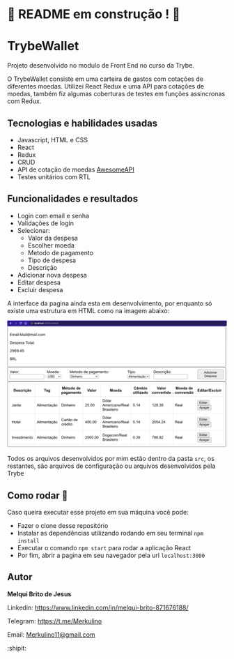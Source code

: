 
# 🚧 README em construção ! 🚧

# TrybeWallet

Projeto desenvolvido no modulo de Front End no curso da Trybe.

O TrybeWallet consiste em uma carteira de gastos com cotações de diferentes moedas. Utilizei React Redux e uma API para cotações de moedas, também fiz algumas coberturas de testes em funções assincronas com Redux.
## Tecnologias e habilidades usadas

 - Javascript, HTML e CSS
 - React
 - Redux 
 - CRUD
 - API de cotação de moedas [AwesomeAPI](https://docs.awesomeapi.com.br/)
 - Testes unitários com RTL
## Funcionalidades e resultados

- Login com email e senha
- Validações de login
- Selecionar: 
    - Valor da despesa
    - Escolher moeda
    - Metodo de pagamento
    - Tipo de despesa
    - Descrição 
- Adicionar nova despesa
- Editar despesa
- Excluir despesa

A interface da pagina ainda esta em desenvolvimento, por enquanto só existe uma estrutura em HTML como na imagem abaixo: 

![image preview](./src/imgs/firstpageexemple.png)

Todos os arquivos desenvolvidos por mim estão dentro da pasta `src`, os restantes, são arquivos de configuração ou arquivos desenvolvidos pela Trybe
## Como rodar 🚀

Caso queira executar esse projeto em sua máquina você pode:
 * Fazer o clone desse repositório 
 * Instalar as dependências utilizando rodando em seu terminal `npm install`
 * Executar o comando `npm start` para rodar a aplicação React
 * Por fim, abrir a pagina em seu navegador pela url `localhost:3000`
## Autor

**Melqui Brito de Jesus**

Linkedin: https://www.linkedin.com/in/melqui-brito-871676188/

Telegram: https://t.me/Merkulino

Email: Merkulino11@gmail.com

:shipit: 
